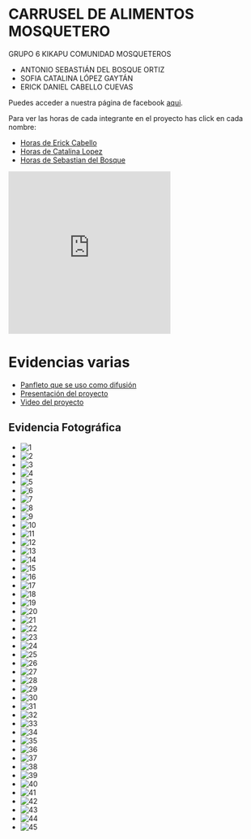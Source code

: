 # CARRUSEL DE ALIMENTOS MOSQUETERO

GRUPO 6 KIKAPU​
COMUNIDAD MOSQUETEROS​

- ANTONIO SEBASTIÁN DEL BOSQUE ORTIZ​
- SOFIA CATALINA LÓPEZ GAYTÁN​
- ERICK DANIEL CABELLO CUEVAS

Puedes acceder a nuestra página de facebook [aqui](https://m.facebook.com/groups/828370342132214/?ref=share&mibextid=KtfwRi).

Para ver las horas de cada integrante en el proyecto has click en cada nombre:
 - [Horas de Erick Cabello](https://onedrive.live.com/view.aspx?resid=BD4588C598AA4C1E!6890&cid=bd4588c598aa4c1e&authkey=!ANtvwR0s8OU77TM&CT=1721248786855&OR=ItemsView)
 - [Horas de Catalina Lopez](https://onedrive.live.com/view.aspx?resid=BD4588C598AA4C1E!7062&cid=bd4588c598aa4c1e&authkey=!ANtvwR0s8OU77TM&CT=1721249006130&OR=ItemsView)
 - [Horas de Sebastian del Bosque](https://onedrive.live.com/view.aspx?resid=BD4588C598AA4C1E!7067&cid=bd4588c598aa4c1e&authkey=!ANtvwR0s8OU77TM&CT=1721248972649&OR=ItemsView)


<iframe src="https://onedrive.live.com/embed?resid=BD4588C598AA4C1E%216889&authkey=!AOQpHQzLVNpJj8E" width="320" height="320" frameborder="0" scrolling="no" allowfullscreen></iframe>



# Evidencias varias

- [Panfleto que se uso como difusión](https://onedrive.live.com/view.aspx?resid=BD4588C598AA4C1E!6895&cid=bd4588c598aa4c1e&authkey=!ANtvwR0s8OU77TM&CT=1721262316670&OR=ItemsView)
- [Presentación del proyecto](https://onedrive.live.com/view.aspx?resid=BD4588C598AA4C1E!7065&cid=bd4588c598aa4c1e&authkey=!ANtvwR0s8OU77TM&CT=1721262383964&OR=ItemsView)
- [Video del proyecto](https://onedrive.live.com/?authkey=%21ANtvwR0s8OU77TM&cid=BD4588C598AA4C1E&id=BD4588C598AA4C1E%216889&parId=BD4588C598AA4C1E%216870&o=OneUp)

## Evidencia Fotográfica

- ![1](assets/img/1.jpeg)
- ![2](assets/img/2.jpeg)
- ![3](assets/img/3.jpeg)
- ![4](assets/img/4.jpeg)
- ![5](assets/img/5.jpeg)
- ![6](assets/img/6.jpeg)
- ![7](assets/img/7.jpeg)
- ![8](assets/img/8.jpeg)
- ![9](assets/img/9.jpeg)
- ![10](assets/img/10.jpeg)
- ![11](assets/img/11.jpeg)
- ![12](assets/img/12.jpeg)
- ![13](assets/img/13.jpeg)
- ![14](assets/img/14.jpeg)
- ![15](assets/img/15.jpeg)
- ![16](assets/img/16.jpeg)
- ![17](assets/img/17.jpeg)
- ![18](assets/img/18.jpeg)
- ![19](assets/img/19.jpeg)
- ![20](assets/img/20.jpeg)
- ![21](assets/img/21.jpeg)
- ![22](assets/img/22.jpeg)
- ![23](assets/img/23.jpeg)
- ![24](assets/img/24.jpeg)
- ![25](assets/img/25.jpeg)
- ![26](assets/img/26.jpeg)
- ![27](assets/img/27.jpeg)
- ![28](assets/img/28.jpeg)
- ![29](assets/img/29.jpeg)
- ![30](assets/img/30.jpeg)
- ![31](assets/img/31.jpeg)
- ![32](assets/img/32.jpeg)
- ![33](assets/img/33.jpeg)
- ![34](assets/img/34.jpeg)
- ![35](assets/img/35.jpeg)
- ![36](assets/img/36.jpeg)
- ![37](assets/img/37.jpeg)
- ![38](assets/img/38.jpeg)
- ![39](assets/img/39.jpeg)
- ![40](assets/img/40.jpeg)
- ![41](assets/img/41.jpeg)
- ![42](assets/img/42.jpeg)
- ![43](assets/img/43.jpeg)
- ![44](assets/img/44.jpeg)
- ![45](assets/img/45.jpeg)
